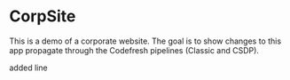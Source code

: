 # CorpSite

This is a demo of a corporate website. The goal is to show changes to this app propagate through the Codefresh pipelines (Classic and CSDP).


added line
